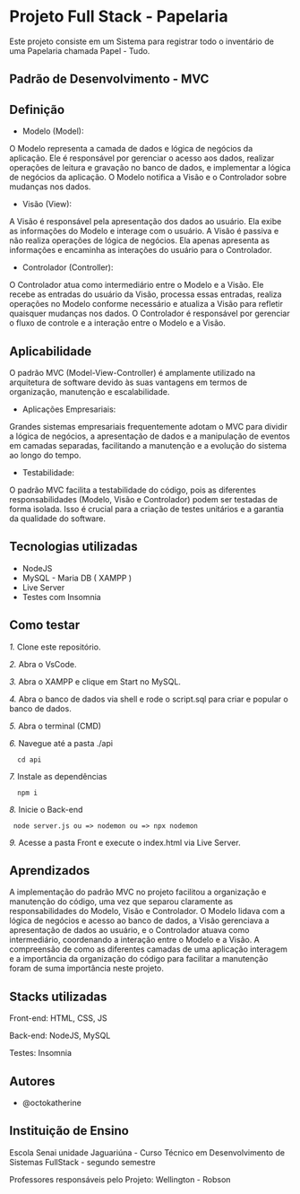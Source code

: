 
# Projeto Full Stack - Papelaria

Este projeto consiste em um Sistema para registrar todo o inventário de uma Papelaria chamada Papel - Tudo.

## Padrão de Desenvolvimento - MVC

## Definição

*  Modelo (Model):

O Modelo representa a camada de dados e lógica de negócios da aplicação. Ele é responsável por gerenciar o acesso aos dados, realizar operações de leitura e gravação no banco de dados, e implementar a lógica de negócios da aplicação. O Modelo notifica a Visão e o Controlador sobre mudanças nos dados.

* Visão (View):

A Visão é responsável pela apresentação dos dados ao usuário. Ela exibe as informações do Modelo e interage com o usuário. A Visão é passiva e não realiza operações de lógica de negócios. Ela apenas apresenta as informações e encaminha as interações do usuário para o Controlador.

* Controlador (Controller):

O Controlador atua como intermediário entre o Modelo e a Visão. Ele recebe as entradas do usuário da Visão, processa essas entradas, realiza operações no Modelo conforme necessário e atualiza a Visão para refletir quaisquer mudanças nos dados. O Controlador é responsável por gerenciar o fluxo de controle e a interação entre o Modelo e a Visão.

## Aplicabilidade

O padrão MVC (Model-View-Controller) é amplamente utilizado na arquitetura de software devido às suas vantagens em termos de organização, manutenção e escalabilidade. 

* Aplicações Empresariais:

Grandes sistemas empresariais frequentemente adotam o MVC para dividir a lógica de negócios, a apresentação de dados e a manipulação de eventos em camadas separadas, facilitando a manutenção e a evolução do sistema ao longo do tempo.

* Testabilidade:

O padrão MVC facilita a testabilidade do código, pois as diferentes responsabilidades (Modelo, Visão e Controlador) podem ser testadas de forma isolada. Isso é crucial para a criação de testes unitários e a garantia da qualidade do software.












## Tecnologias utilizadas

* NodeJS
* MySQL - Maria DB ( XAMPP )
* Live Server
* Testes com Insomnia
## Como testar

*1.* Clone este repositório.

*2.* Abra o VsCode.

*3.* Abra o XAMPP e clique em Start no MySQL.

*4.* Abra o banco de dados via shell e rode o script.sql para criar e popular o banco de dados.

*5.* Abra o terminal (CMD)


*6.* Navegue até a pasta ./api

```cdm
  cd api
```

*7.* Instale as dependências

```cdm
  npm i
```

*8.* Inicie o Back-end

```cdm
 node server.js ou => nodemon ou => npx nodemon
```

*9.* Acesse a pasta Front e execute o index.html via Live Server.




## Aprendizados

A implementação do padrão MVC no projeto facilitou a organização e manutenção do código, uma vez que separou claramente as responsabilidades do Modelo, Visão e Controlador. O Modelo lidava com a lógica de negócios e acesso ao banco de dados, a Visão gerenciava a apresentação de dados ao usuário, e o Controlador atuava como intermediário, coordenando a interação entre o Modelo e a Visão.
A compreensão de como as diferentes camadas de uma aplicação interagem e a importância da organização do código para facilitar a manutenção foram de suma importância neste projeto.

## Stacks utilizadas

Front-end: HTML, CSS, JS

Back-end: NodeJS, MySQL

Testes: Insomnia
## Autores

* @octokatherine
## Instituição de Ensino

Escola Senai unidade Jaguariúna - 
Curso Técnico em Desenvolvimento de Sistemas FullStack - segundo semestre

Professores responsáveis pelo Projeto: Wellington - Robson